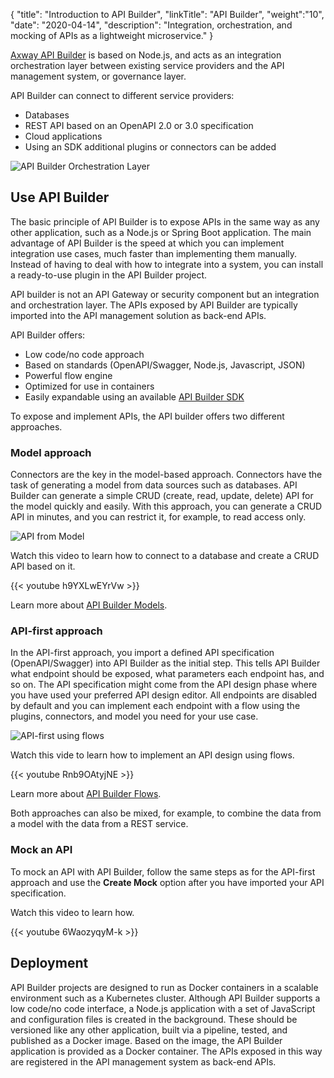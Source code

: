 {
    "title": "Introduction to API Builder",
    "linkTitle": "API Builder",
    "weight":"10",
    "date": "2020-04-14",
    "description": "Integration, orchestration, and mocking of APIs as a lightweight microservice."
}

[Axway API Builder](https://docs.axway.com/bundle/api-builder/page/docs/index.html) is based on Node.js, and acts as an integration orchestration layer between existing service providers and the API management system, or governance layer.

API Builder can connect to different service providers:

* Databases
* REST API based on an OpenAPI 2.0 or 3.0 specification
* Cloud applications
* Using an SDK additional plugins or connectors can be added

![API Builder Orchestration Layer](/Images/api_mgmt_overview/api-builder-orchstration-layer.png)

## Use API Builder

The basic principle of API Builder is to expose APIs in the same way as any other application, such as a Node.js or Spring Boot application. The main advantage of API Builder is the speed at which you can implement integration use cases, much faster than implementing them manually. Instead of having to deal with how to integrate into a system, you can install a ready-to-use plugin in the API Builder project.

API builder is not an API Gateway or security component but an integration and orchestration layer. The APIs exposed by API Builder are typically imported into the API management solution as back-end APIs.

API Builder offers:

* Low code/no code approach
* Based on standards (OpenAPI/Swagger, Node.js, Javascript, JSON)
* Powerful flow engine
* Optimized for use in containers
* Easily expandable using an available [API Builder SDK](https://docs.axway.com/bundle/api-builder/page/docs/developer_guide/sdk/index.html)

To expose and implement APIs, the API builder offers two different approaches.

### Model approach  

Connectors are the key in the model-based approach. Connectors have the task of generating a model from data sources such as databases. API Builder can generate a simple CRUD (create, read, update, delete) API for the model quickly and easily. With this approach, you can generate a CRUD API in minutes, and you can restrict it, for example, to read access only.

![API from Model](/Images/api_mgmt_overview/api-builder-model-to-api.png)

Watch this video to learn how to connect to a database and create a CRUD API based on it.

{{< youtube h9YXLwEYrVw >}}

Learn more about [API Builder Models](https://docs.axway.com/bundle/api-builder/page/docs/developer_guide/models/index.html).

### API-first approach

In the API-first approach, you import a defined API specification (OpenAPI/Swagger) into API Builder as the initial step. This tells API Builder what endpoint should be exposed, what parameters each endpoint has, and so on. The API specification might come from the API design phase where you have used your preferred API design editor. All endpoints are disabled by default and you can implement each endpoint with a flow using the plugins, connectors, and model you need for your use case.

![API-first using flows](/Images/api_mgmt_overview/api-builder-api-flows.png)

Watch this vide to learn how to implement an API design using flows.

{{< youtube Rnb9OAtyjNE >}}

Learn more about [API Builder Flows](https://docs.axway.com/bundle/api-builder/page/docs/developer_guide/flows/index.html).

Both approaches can also be mixed, for example, to combine the data from a model with the data from a REST service.

### Mock an API

To mock an API with API Builder, follow the same steps as for the API-first approach and use the **Create Mock** option after you have imported your API specification.

Watch this video to learn how.

{{< youtube 6WaozyqyM-k >}}

## Deployment

API Builder projects are designed to run as Docker containers in a scalable environment such as a Kubernetes cluster. Although API Builder supports a low code/no code interface, a Node.js application with a set of JavaScript and configuration files is created in the background. These should be versioned like any other application, built via a pipeline, tested, and published as a Docker image. Based on the image, the API Builder application is provided as a Docker container. The APIs exposed in this way are registered in the API management system as back-end APIs.
